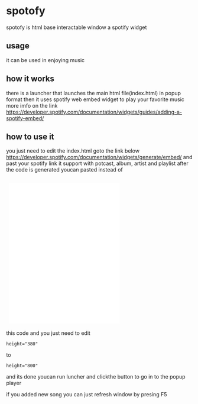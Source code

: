 # spotofy
spotofy is html base interactable window a spotify widget

## usage
 it can be used in enjoying music 
 
 ## how it works
 there is a launcher that launches the main html file(index.html) in popup format
 then it uses spotify web embed widget to play your favorite music
 more imfo on the link https://developer.spotify.com/documentation/widgets/guides/adding-a-spotify-embed/
 
 ## how to use it
 you just need to edit the index.html
goto the link below
https://developer.spotify.com/documentation/widgets/generate/embed/
and past your spotify link
it support with potcast, album, artist and playlist
after the code is generated youcan pasted instead of
<pre><code>
 <iframe src="[LINK]" width="300" height="380" frameborder="0" allowtransparency="true" allow="encrypted-media"></iframe>
</code></pre>
this code and you just need to edit <pre><code>height="380"</code></pre> to <pre><code>height="800"</code></pre>
and its done 
youcan run luncher and clickthe button to go in to the popup player
 
 if you added new song you can just refresh window by presing F5
